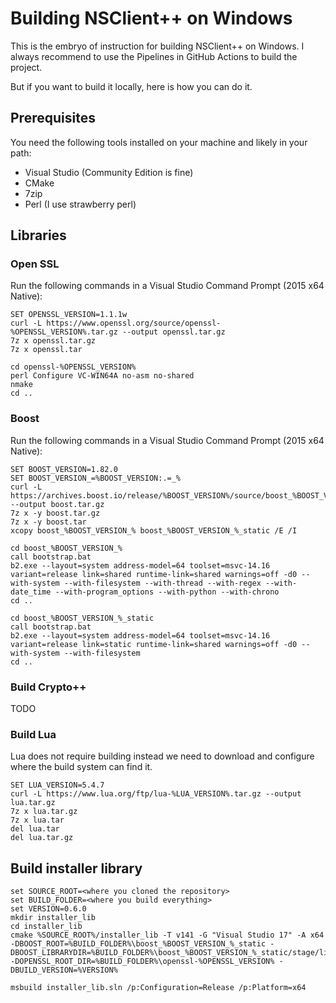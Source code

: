 # Building NSClient++ on Windows

This is the embryo of instruction for building NSClient++ on Windows.
I always recommend to use the Pipelines in GitHub Actions to build the project.

But if you want to build it locally, here is how you can do it.


## Prerequisites

You need the following tools installed on your machine and likely in your path:
* Visual Studio (Community Edition is fine)
* CMake
* 7zip
* Perl (I use strawberry perl)

## Libraries

### Open SSL

Run the following commands in a Visual Studio Command Prompt (2015 x64 Native):

```commandline
SET OPENSSL_VERSION=1.1.1w
curl -L https://www.openssl.org/source/openssl-%OPENSSL_VERSION%.tar.gz --output openssl.tar.gz
7z x openssl.tar.gz
7z x openssl.tar

cd openssl-%OPENSSL_VERSION%
perl Configure VC-WIN64A no-asm no-shared
nmake
cd ..
```

### Boost

Run the following commands in a Visual Studio Command Prompt (2015 x64 Native):

```commandline
SET BOOST_VERSION=1.82.0
SET BOOST_VERSION_=%BOOST_VERSION:.=_%
curl -L https://archives.boost.io/release/%BOOST_VERSION%/source/boost_%BOOST_VERSION_%.tar.gz --output boost.tar.gz
7z x -y boost.tar.gz
7z x -y boost.tar
xcopy boost_%BOOST_VERSION_% boost_%BOOST_VERSION_%_static /E /I

cd boost_%BOOST_VERSION_%
call bootstrap.bat
b2.exe --layout=system address-model=64 toolset=msvc-14.16 variant=release link=shared runtime-link=shared warnings=off -d0 --with-system --with-filesystem --with-thread --with-regex --with-date_time --with-program_options --with-python --with-chrono
cd ..

cd boost_%BOOST_VERSION_%_static
call bootstrap.bat
b2.exe --layout=system address-model=64 toolset=msvc-14.16 variant=release link=static runtime-link=shared warnings=off -d0 --with-system --with-filesystem
cd ..
```

### Build Crypto++

TODO

### Build Lua

Lua does not require building instead we need to download and configure where the build system can find it.

```commandline
SET LUA_VERSION=5.4.7
curl -L https://www.lua.org/ftp/lua-%LUA_VERSION%.tar.gz --output lua.tar.gz
7z x lua.tar.gz
7z x lua.tar
del lua.tar
del lua.tar.gz
```



## Build installer library

```commandline
set SOURCE_ROOT=<where you cloned the repository>
set BUILD_FOLDER=<where you build everything>
set VERSION=0.6.0
mkdir installer_lib
cd installer_lib 
cmake %SOURCE_ROOT%/installer_lib -T v141 -G "Visual Studio 17" -A x64 -DBOOST_ROOT=%BUILD_FOLDER%\boost_%BOOST_VERSION_%_static -DBOOST_LIBRARYDIR=%BUILD_FOLDER%\boost_%BOOST_VERSION_%_static/stage/lib -DOPENSSL_ROOT_DIR=%BUILD_FOLDER%\openssl-%OPENSSL_VERSION% -DBUILD_VERSION=%VERSION% 

msbuild installer_lib.sln /p:Configuration=Release /p:Platform=x64
```
